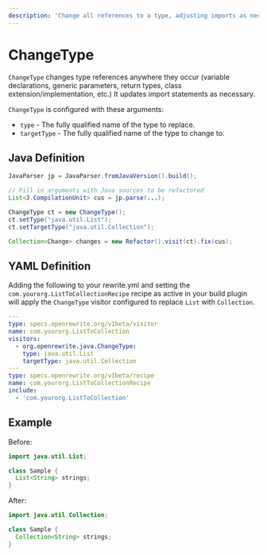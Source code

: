 ```yaml
---
description: 'Change all references to a type, adjusting imports as necessary.'
---
```


# ChangeType

`ChangeType` changes type references anywhere they occur \(variable declarations, generic parameters, return types, class extension/implementation, etc.\) It updates import statements as necessary.

`ChangeType` is configured with these arguments:

* `type` - The fully qualified name of the type to replace.
* `targetType` - The fully qualified name of the type to change to.

## Java Definition

```java
JavaParser jp = JavaParser.fromJavaVersion().build();

// Fill in arguments with Java sources to be refactored
List<J.CompilationUnit> cus = jp.parse(...);

ChangeType ct = new ChangeType();
ct.setType("java.util.List");
ct.setTargetType("java.util.Collection");

Collection<Change> changes = new Refactor().visit(ct).fix(cus);
```

## YAML Definition

Adding the following to your rewrite.yml and setting the `com.yourorg.ListToCollectionRecipe` recipe as active in your build plugin will apply the `ChangeType` visitor configured to replace `List` with `Collection`.

```yaml
---
type: specs.openrewrite.org/v1beta/visitor
name: com.yourorg.ListToCollection
visitors:
  - org.openrewrite.java.ChangeType:
    type: java.util.List
    targetType: java.util.Collection
---
type: specs.openrewrite.org/v1beta/recipe
name: com.yourorg.ListToCollectionRecipe
include:
  - 'com.yourorg.ListToCollection'
```

## Example

Before:

```java
import java.util.List;

class Sample {
  List<String> strings;
}
```

After:

```java
import java.util.Collection;

class Sample {
  Collection<String> strings;
}
```

